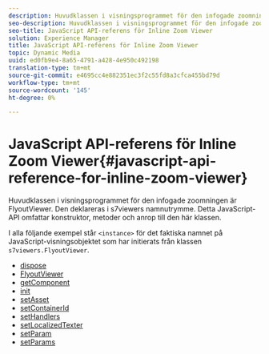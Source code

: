 ```yaml
---
description: Huvudklassen i visningsprogrammet för den infogade zoomningen är FlyoutViewer. Den deklareras i s7viewers namnutrymme. Detta JavaScript-API omfattar konstruktor, metoder och anrop till den här klassen.
seo-description: Huvudklassen i visningsprogrammet för den infogade zoomningen är FlyoutViewer. Den deklareras i s7viewers namnutrymme. Detta JavaScript-API omfattar konstruktor, metoder och anrop till den här klassen.
seo-title: JavaScript API-referens för Inline Zoom Viewer
solution: Experience Manager
title: JavaScript API-referens för Inline Zoom Viewer
topic: Dynamic Media
uuid: ed0fb9e4-8a65-4791-a428-4e950c492198
translation-type: tm+mt
source-git-commit: e4695cc4e882351ec3f2c55fd8a3cfca455bd79d
workflow-type: tm+mt
source-wordcount: '145'
ht-degree: 0%

---
```



# JavaScript API-referens för Inline Zoom Viewer{#javascript-api-reference-for-inline-zoom-viewer}

Huvudklassen i visningsprogrammet för den infogade zoomningen är FlyoutViewer. Den deklareras i s7viewers namnutrymme. Detta JavaScript-API omfattar konstruktor, metoder och anrop till den här klassen.

I alla följande exempel står `<instance>` för det faktiska namnet på JavaScript-visningsobjektet som har initierats från klassen `s7viewers.FlyoutViewer`.

* [dispose](r-html5-inlinezoom-viewer-javascriptapiref-dispose.md)
* [FlyoutViewer](r-html5-inlinezoom-viewer-javascriptapiref-inlinezoomviewer.md)
* [getComponent](r-html5-inlinezoom-viewer-javascriptapiref-getcomponent.md)
* [init](r-html5-inlinezoom-viewer-javascriptapiref-init.md)
* [setAsset](r-html5-inlinezoom-viewer-javascriptapiref-setasset.md)
* [setContainerId](r-html5-inlinezoom-viewer-javascriptapiref-.setcontainerid.md)
* [setHandlers](r-html5-inlinezoom-viewer-javascriptapiref-sethandlers.md)
* [setLocalizedTexter](r-html5-inlinezoom-viewer-javascriptapiref-setlocalizedtexts.md)
* [setParam](r-html5-inlinezoom-viewer-javascriptapiref-setparam.md)
* [setParams](r-html5-inlinezoom-viewer-javascriptapiref-setparams.md)
